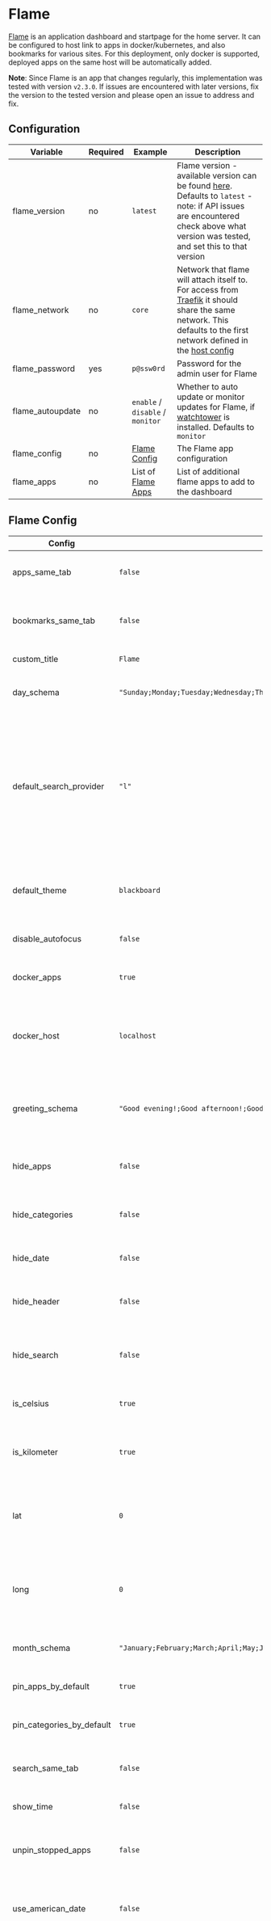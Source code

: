 # Flame

[Flame](https://github.com/pawelmalak/flame) is an application dashboard and startpage for the home server. It can be configured to host link to apps in docker/kubernetes, and also bookmarks for various sites. For this deployment, only docker is supported, deployed apps on the same host will be automatically added.

**Note**: Since Flame is an app that changes regularly, this implementation was tested with version `v2.3.0`. If issues are encountered with later versions, fix the version to the tested version and please open an issue to address and fix.

## Configuration

| Variable | Required | Example | Description |
|----------|----------|---------|-------------|
| flame_version | no | `latest` | Flame version - available version can be found [here](https://github.com/pawelmalak/flame/releases). Defaults to `latest` - note: if API issues are encountered check above what version was tested, and set this to that version |
| flame_network | no | `core` | Network that flame will attach itself to. For access from [Traefik](traefik.md) it should share the same network. This defaults to the first network defined in the [host config](../host_vars.md) |
| flame_password | yes | `p@ssw0rd` | Password for the admin user for Flame
| flame_autoupdate | no | `enable` / `disable` / `monitor` | Whether to auto update or monitor updates for Flame, if [watchtower](watchtower.md) is installed. Defaults to `monitor` |
| flame_config | no | [Flame Config](#flame-config) | The Flame app configuration |
| flame_apps | no | List of [Flame Apps](#apps) | List of additional flame apps to add to the dashboard |

## Flame Config

| Config | Default | Description |
|--------|---------|-------------|
| apps_same_tab | `false` | Whether to open apps in the same tab, or a new tab |
| bookmarks_same_tab | `false` | Whether to open bookmarks in the same tab, or a new tab |
| custom_title | `Flame` | Custom webpage title |
| day_schema | `"Sunday;Monday;Tuesday;Wednesday;Thursday;Friday;Saturday"` | Names for the days shown in the header |
| default_search_provider | `"l"` | The search provider to use. To find the right value here, check the [supported queries](https://github.com/pawelmalak/flame/blob/7eb8ec228ab789412265fd72f8e71555c2895c71/client/src/utility/searchQueries.json) - For some examples, `l` is Local Search, `d` is DuckDuckGo, `g` is Google |
| default_theme | `blackboard` | The default theme to use, a list of themese can be found [here](https://github.com/pawelmalak/flame/blob/fd7d8e65c8238a9f31e10721651728c33cea2a88/client/src/components/Settings/Themer/themes.json) |
| disable_autofocus | `false` | Disables auto focus on the search bar |
| docker_apps | `true` | Whether to enable docker integration |
| docker_host | `localhost` | Docker host to use. If docker is remote, follow [these instructions](https://github.com/pawelmalak/flame#docker-integration) to connect |
| greeting_schema | `"Good evening!;Good afternoon!;Good morning!;Good night!"` | Greetings for the header. These have to be 4 values, separated by `;`
| hide_apps | `false` | Whether to hide the Apps section in the UI |
| hide_categories | `false` | Whether to hide the Categories section in the UI |
| hide_date | `false` | Whether to hide the Date in the UI |
| hide_header | `false` | Whether to hide the Header section in the UI |
| hide_search | `false` | Whether to hide the Search section in the UI |
| is_celsius | `true` | Whether to use C or F for temperature display |
| is_kilometer | `true` | Whether to use Km or miles for distance display |
| lat | `0` | Latitude for the location for which to display the weather info - more info [here](https://github.com/pawelmalak/flame#setting-up-weather-module) |
| long | `0` | Longitude for the location for which to display the weather info - more info [here](https://github.com/pawelmalak/flame#setting-up-weather-module) |
| month_schema | `"January;February;March;April;May;June;July;August;September;October;November;December"` | Month names to use when displaying in the header |
| pin_apps_by_default | `true` | Whether to pin apps by default |
| pin_categories_by_default | `true` | Whether to pin categories by default |
| search_same_tab | `false` | Whether to open search in the same or new tab |
| show_time | `false` | Whether to show time in the UI |
| unpin_stopped_apps | `false` | Whether to unpin stopped docker/k8s apps |
| use_american_date | `false` | Whether to use month-day-year or day-month-year to display dates |
| use_ordering | `name` | What type of ordering to use for apps. Options are `name` (alphabetical order), `createdAt` (creation order) and `custom` (custom order can be set through the UI) |
| weather_data | `cloud` | Whether to should cloud coverage (`cloud`) or humidity (`humidity`) as additional data for the weather |
| weather_api_key | `""` | [Weather API](https://www.weatherapi.com/pricing.aspx) key - this is free for up to 1M requests per month, Flame averages about 3K calls per month |

## Apps

You can define a set of additional apps to be shown in Flame. Apps on the same host as the Flame instance will automatically be added if `docker_apps` configuration is set to `true`.
Configuration for the apps is as follows:

| Config | Example | Description |
|--------|---------|-------------|
| name | `Example` | Under what name the app should be displayed |
| url | `example.domain.local` | The host/URL for the app |
| icon | `app` | The name of the [Material Design Icon](https://materialdesignicons.com/) to be set for the application. |

## Bookmarks

Bookmarks are not supported for automatic configuration.
